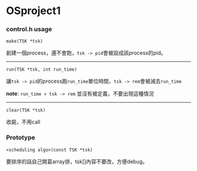 # OSproject1

### control.h usage

`make(TSK *tsk)` 

創建一個process，還不會跑，`tsk -> pid`會被設成該process的pid。

---



`run(TSK *tsk, int run_time)`

讓`tsk -> pid`的process跑`run_time`單位時間，`tsk -> rem`會被減去`run_time`

__note__: `run_time > tsk -> rem` 並沒有被定義，不要出現這種情況

---



`clear(TSK *tsk)`

收屍，不用call



### Prototype

`<scheduling algo>(const TSK *tsk)`

要排序的話自己開葛array排，tsk[]內容不要改，方便debug。


